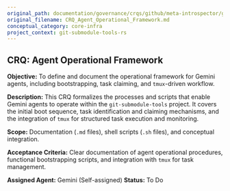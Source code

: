 ```yaml
---
original_path: documentation/governance/crqs/github/meta-introspector/git-submodule-tools-rs/CRQ_Agent_Operational_Framework.md
original_filename: CRQ_Agent_Operational_Framework.md
conceptual_category: core-infra
project_context: git-submodule-tools-rs
---
```


## CRQ: Agent Operational Framework

**Objective:** To define and document the operational framework for Gemini agents, including bootstrapping, task claiming, and `tmux`-driven workflow.

**Description:** This CRQ formalizes the processes and scripts that enable Gemini agents to operate within the `git-submodule-tools` project. It covers the initial boot sequence, task identification and claiming mechanisms, and the integration of `tmux` for structured task execution and monitoring.

**Scope:** Documentation (`.md` files), shell scripts (`.sh` files), and conceptual integration.

**Acceptance Criteria:** Clear documentation of agent operational procedures, functional bootstrapping scripts, and integration with `tmux` for task management.

**Assigned Agent:** Gemini (Self-assigned)
**Status:** To Do
